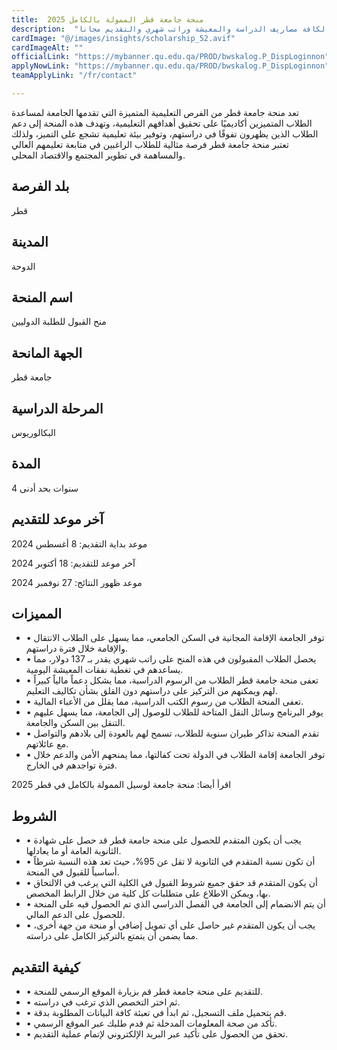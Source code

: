 ```yaml
---
title:  منحة جامعة قطر الممولة بالكامل 2025 
description:  "باب القبول مفتوح في منحة جامعة قطر الممولة بالكامل لكافة مصاريف الدراسة والمعيشة وراتب شهري والتقديم مجانا." 
cardImage: "@/images/insights/scholarship_52.avif" 
cardImageAlt: "" 
officialLink: "https://mybanner.qu.edu.qa/PROD/bwskalog.P_DispLoginnon" 
applyNowLink: "https://mybanner.qu.edu.qa/PROD/bwskalog.P_DispLoginnon" 
teamApplyLink: "/fr/contact"

---
```


تعد منحة جامعة قطر من الفرص التعليمية المتميزة التي تقدمها الجامعة لمساعدة الطلاب المتميزين أكاديميًا على تحقيق أهدافهم التعليمية، وتهدف هذه المنحة إلى دعم الطلاب الذين يظهرون تفوقًا في دراستهم، وتوفير بيئة تعليمية تشجع على التميز، ولذلك تعتبر منحة جامعة قطر فرصة مثالية للطلاب الراغبين في متابعة تعليمهم العالي والمساهمة في تطوير المجتمع والاقتصاد المحلي.

## بلد الفرصة

قطر

## المدينة

الدوحة

## اسم المنحة

منح القبول للطلبة الدوليين

## الجهة المانحة

جامعة قطر

## المرحلة الدراسية

البكالوريوس

## المدة

4 سنوات بحد أدنى

## آخر موعد للتقديم

موعد بداية التقديم: 8 أغسطس 2024

آخر موعد للتقديم: 18 أكتوبر 2024

موعد ظهور النتائج: 27 نوفمبر 2024

## المميزات

- • توفر الجامعة الإقامة المجانية في السكن الجامعي، مما يسهل على الطلاب الانتقال والإقامة خلال فترة دراستهم.
- • يحصل الطلاب المقبولون في هذه المنح على راتب شهري يقدر بـ 137 دولار، مما يساعدهم في تغطية نفقات المعيشة اليومية.
- • تعفى منحة جامعة قطر الطلاب من الرسوم الدراسية، مما يشكل دعماً مالياً كبيراً لهم ويمكنهم من التركيز على دراستهم دون القلق بشأن تكاليف التعليم.
- • تعفى المنحة الطلاب من رسوم الكتب الدراسية، مما يقلل من الأعباء المالية.
- • يوفر البرنامج وسائل النقل المتاحة للطلاب للوصول إلى الجامعة، مما يسهل عليهم التنقل بين السكن والجامعة.
- • تقدم المنحة تذاكر طيران سنوية للطلاب، تسمح لهم بالعودة إلى بلادهم والتواصل مع عائلاتهم.
- • توفر الجامعة إقامة الطلاب في الدولة تحت كفالتها، مما يمنحهم الأمن والدعم خلال فترة تواجدهم في الخارج.

اقرأ أيضا: منحة جامعة لوسيل الممولة بالكامل في قطر 2025

## الشروط

- • يجب أن يكون المتقدم للحصول على منحة جامعة قطر قد حصل على شهادة الثانوية العامة أو ما يعادلها.
- • أن تكون نسبة المتقدم في الثانوية لا تقل عن 95%، حيث تعد هذه النسبة شرطاً أساسياً للقبول في المنحة.
- • أن يكون المتقدم قد حقق جميع شروط القبول في الكلية التي يرغب في الالتحاق بها، ويمكن الاطلاع على متطلبات كل كلية من خلال الرابط المخصص.
- • أن يتم الانضمام إلى الجامعة في الفصل الدراسي الذي تم الحصول فيه على المنحة للحصول على الدعم المالي.
- • يجب أن يكون المتقدم غير حاصل على أي تمويل إضافي أو منحة من جهة أخرى، مما يضمن أن يتمتع بالتركيز الكامل على دراسته.

## كيفية التقديم

- • للتقديم على منحة جامعة قطر قم بزيارة الموقع الرسمي للمنحة.
- • ثم اختر التخصص الذي ترغب في دراسته.
- • قم بتحميل ملف التسجيل، ثم ابدأ في تعبئة كافة البيانات المطلوبة بدقة.
- • تأكد من صحة المعلومات المدخلة ثم قدم طلبك عبر الموقع الرسمي.
- • تحقق من الحصول على تأكيد عبر البريد الإلكتروني لإتمام عملية التقديم.

